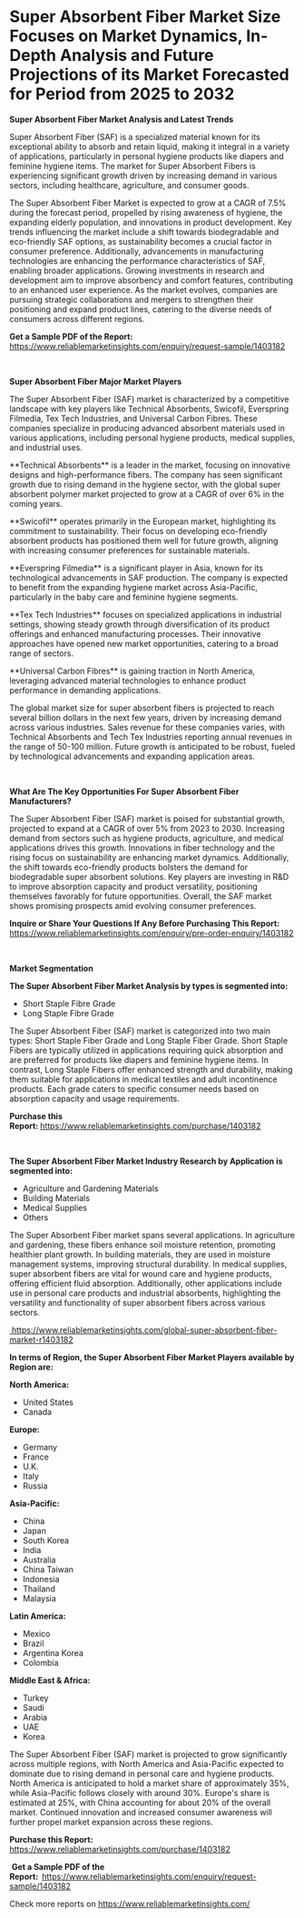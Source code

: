 <p><h1>Super Absorbent Fiber Market Size Focuses on Market Dynamics, In-Depth Analysis and Future Projections of its Market Forecasted for Period from 2025 to 2032</h1></p><p><strong>Super Absorbent Fiber Market Analysis and Latest Trends</strong></p>
<p><p>Super Absorbent Fiber (SAF) is a specialized material known for its exceptional ability to absorb and retain liquid, making it integral in a variety of applications, particularly in personal hygiene products like diapers and feminine hygiene items. The market for Super Absorbent Fibers is experiencing significant growth driven by increasing demand in various sectors, including healthcare, agriculture, and consumer goods.</p><p>The Super Absorbent Fiber Market is expected to grow at a CAGR of 7.5% during the forecast period, propelled by rising awareness of hygiene, the expanding elderly population, and innovations in product development. Key trends influencing the market include a shift towards biodegradable and eco-friendly SAF options, as sustainability becomes a crucial factor in consumer preference. Additionally, advancements in manufacturing technologies are enhancing the performance characteristics of SAF, enabling broader applications. Growing investments in research and development aim to improve absorbency and comfort features, contributing to an enhanced user experience. As the market evolves, companies are pursuing strategic collaborations and mergers to strengthen their positioning and expand product lines, catering to the diverse needs of consumers across different regions.</p></p>
<p><strong>Get a Sample PDF of the Report:&nbsp;</strong> <a href="https://www.reliablemarketinsights.com/enquiry/request-sample/1403182?utm_campaign=3274&utm_medium=2&utm_source=Github&utm_content=ia&utm_term=28032025&utm_id=super-absorbent-fiber">https://www.reliablemarketinsights.com/enquiry/request-sample/1403182</a></p>
<p>&nbsp;</p>
<p><strong>Super Absorbent Fiber Major Market Players</strong></p>
<p><p>The Super Absorbent Fiber (SAF) market is characterized by a competitive landscape with key players like Technical Absorbents, Swicofil, Everspring Filmedia, Tex Tech Industries, and Universal Carbon Fibres. These companies specialize in producing advanced absorbent materials used in various applications, including personal hygiene products, medical supplies, and industrial uses.</p><p>**Technical Absorbents** is a leader in the market, focusing on innovative designs and high-performance fibers. The company has seen significant growth due to rising demand in the hygiene sector, with the global super absorbent polymer market projected to grow at a CAGR of over 6% in the coming years.</p><p>**Swicofil** operates primarily in the European market, highlighting its commitment to sustainability. Their focus on developing eco-friendly absorbent products has positioned them well for future growth, aligning with increasing consumer preferences for sustainable materials.</p><p>**Everspring Filmedia** is a significant player in Asia, known for its technological advancements in SAF production. The company is expected to benefit from the expanding hygiene market across Asia-Pacific, particularly in the baby care and feminine hygiene segments.</p><p>**Tex Tech Industries** focuses on specialized applications in industrial settings, showing steady growth through diversification of its product offerings and enhanced manufacturing processes. Their innovative approaches have opened new market opportunities, catering to a broad range of sectors.</p><p>**Universal Carbon Fibres** is gaining traction in North America, leveraging advanced material technologies to enhance product performance in demanding applications.</p><p>The global market size for super absorbent fibers is projected to reach several billion dollars in the next few years, driven by increasing demand across various industries. Sales revenue for these companies varies, with Technical Absorbents and Tech Tex Industries reporting annual revenues in the range of 50-100 million. Future growth is anticipated to be robust, fueled by technological advancements and expanding application areas.</p></p>
<p>&nbsp;</p>
<p><strong>What Are The Key Opportunities For Super Absorbent Fiber Manufacturers?</strong></p>
<p><p>The Super Absorbent Fiber (SAF) market is poised for substantial growth, projected to expand at a CAGR of over 5% from 2023 to 2030. Increasing demand from sectors such as hygiene products, agriculture, and medical applications drives this growth. Innovations in fiber technology and the rising focus on sustainability are enhancing market dynamics. Additionally, the shift towards eco-friendly products bolsters the demand for biodegradable super absorbent solutions. Key players are investing in R&D to improve absorption capacity and product versatility, positioning themselves favorably for future opportunities. Overall, the SAF market shows promising prospects amid evolving consumer preferences.</p></p>
<p><strong>Inquire or Share Your Questions If Any Before Purchasing This Report:</strong> <a href="https://www.reliablemarketinsights.com/enquiry/pre-order-enquiry/1403182?utm_campaign=3274&utm_medium=2&utm_source=Github&utm_content=ia&utm_term=28032025&utm_id=super-absorbent-fiber">https://www.reliablemarketinsights.com/enquiry/pre-order-enquiry/1403182</a></p>
<p>&nbsp;</p>
<p><strong>Market Segmentation</strong></p>
<p><strong>The Super Absorbent Fiber Market Analysis by types is segmented into:</strong></p>
<p><ul><li>Short Staple Fibre Grade</li><li>Long Staple Fibre Grade</li></ul></p>
<p><p>The Super Absorbent Fiber (SAF) market is categorized into two main types: Short Staple Fiber Grade and Long Staple Fiber Grade. Short Staple Fibers are typically utilized in applications requiring quick absorption and are preferred for products like diapers and feminine hygiene items. In contrast, Long Staple Fibers offer enhanced strength and durability, making them suitable for applications in medical textiles and adult incontinence products. Each grade caters to specific consumer needs based on absorption capacity and usage requirements.</p></p>
<p><strong>Purchase this Report:&nbsp;</strong><a href="https://www.reliablemarketinsights.com/purchase/1403182?utm_campaign=3274&utm_medium=2&utm_source=Github&utm_content=ia&utm_term=28032025&utm_id=super-absorbent-fiber">https://www.reliablemarketinsights.com/purchase/1403182</a></p>
<p>&nbsp;</p>
<p><strong>The Super Absorbent Fiber Market Industry Research by Application is segmented into:</strong></p>
<p><ul><li>Agriculture and Gardening Materials</li><li>Building Materials</li><li>Medical Supplies</li><li>Others</li></ul></p>
<p><p>The Super Absorbent Fiber market spans several applications. In agriculture and gardening, these fibers enhance soil moisture retention, promoting healthier plant growth. In building materials, they are used in moisture management systems, improving structural durability. In medical supplies, super absorbent fibers are vital for wound care and hygiene products, offering efficient fluid absorption. Additionally, other applications include use in personal care products and industrial absorbents, highlighting the versatility and functionality of super absorbent fibers across various sectors.</p></p>
<p><a href="https://www.reliablemarketinsights.com/global-super-absorbent-fiber-market-r1403182?utm_campaign=3274&utm_medium=2&utm_source=Github&utm_content=ia&utm_term=28032025&utm_id=super-absorbent-fiber">&nbsp;https://www.reliablemarketinsights.com/global-super-absorbent-fiber-market-r1403182</a></p>
<p><strong>In terms of Region, the Super Absorbent Fiber Market Players available by Region are:</strong></p>
<p>
    <p> <strong> North America: </strong>
        <ul>
            <li>United States</li>
            <li>Canada</li>
        </ul>
        </p> 
    <p> <strong> Europe: </strong>
        <ul>
            <li>Germany</li>
            <li>France</li>
            <li>U.K.</li>
            <li>Italy</li>
            <li>Russia</li>
        </ul>
        </p> 
    <p> <strong> Asia-Pacific: </strong>
        <ul>
            <li>China</li>
            <li>Japan</li>
            <li>South Korea</li>
            <li>India</li>
            <li>Australia</li>
            <li>China Taiwan</li>
            <li>Indonesia</li>
            <li>Thailand</li>
            <li>Malaysia</li>
        </ul>
        </p> 
    <p> <strong> Latin America: </strong>
        <ul>
            <li>Mexico</li>
            <li>Brazil</li>
            <li>Argentina Korea</li>
            <li>Colombia</li>
        </ul>
        </p> 
    <p> <strong> Middle East & Africa: </strong>
        <ul>
            <li>Turkey</li>
            <li>Saudi</li>
            <li>Arabia</li>
            <li>UAE</li>
            <li>Korea</li>
        </ul>
    </p>
    </p>
<p><p>The Super Absorbent Fiber (SAF) market is projected to grow significantly across multiple regions, with North America and Asia-Pacific expected to dominate due to rising demand in personal care and hygiene products. North America is anticipated to hold a market share of approximately 35%, while Asia-Pacific follows closely with around 30%. Europe's share is estimated at 25%, with China accounting for about 20% of the overall market. Continued innovation and increased consumer awareness will further propel market expansion across these regions.</p></p>
<p><strong>Purchase this Report: </strong><a href="https://www.reliablemarketinsights.com/purchase/1403182?utm_campaign=3274&utm_medium=2&utm_source=Github&utm_content=ia&utm_term=28032025&utm_id=super-absorbent-fiber">https://www.reliablemarketinsights.com/purchase/1403182</a></p>
<p>&nbsp;<strong>Get a Sample PDF of the Report:&nbsp;&nbsp;</strong><a href="https://www.reliablemarketinsights.com/enquiry/request-sample/1403182?utm_campaign=3274&utm_medium=2&utm_source=Github&utm_content=ia&utm_term=28032025&utm_id=super-absorbent-fiber">https://www.reliablemarketinsights.com/enquiry/request-sample/1403182</a></p>
<p><strong></strong></p>
<p>Check more reports on <a href="https://www.reliablemarketinsights.com/?utm_campaign=3274&utm_medium=2&utm_source=Github&utm_content=ia&utm_term=28032025&utm_id=super-absorbent-fiber">https://www.reliablemarketinsights.com/</a></p>